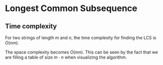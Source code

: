 # Longest Common Subsequence

## Time complexity

For two strings of length $m$ and $n$, the time complexity for finding the LCS is $O(nm)$.

The space complexity becomes $O(mn)$. This can be seen by the fact that we are filling a table of size $m \cdot n$ when visualizing the algorithm.
